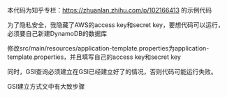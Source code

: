 本代码为知乎专栏：https://zhuanlan.zhihu.com/p/102166413 的示例代码

为了隐私安全，我隐藏了AWS的access key和secret key，要想代码可以运行，必须要自己新建DynamoDB的数据库

修改src/main/resources/application-template.properties为application-template.properties，并且填写自己的access key和secret key

同时，GSI查询必须建立在GSI已经建立好了的情况，否则代码可能运行失败。

GSI建立方式文中有大致步骤
